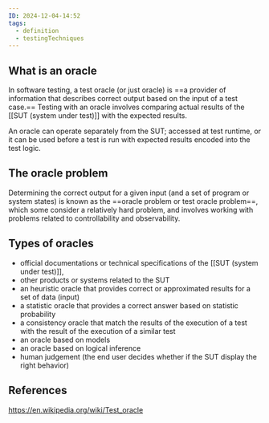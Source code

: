 ```yaml
---
ID: 2024-12-04-14:52
tags:
  - definition
  - testingTechniques
---
```

## What is an oracle

In software testing, a test oracle (or just oracle) is ==a provider of information that describes correct output based on the input of a test case.== Testing with an oracle involves comparing actual results of the [[SUT (system under test)]] with the expected results.

An oracle can operate separately from the SUT; accessed at test runtime, or it can be used before a test is run with expected results encoded into the test logic.

## The oracle problem

Determining the correct output for a given input (and a set of program or system states) is known as the ==oracle problem or test oracle problem==,  which some consider a relatively hard problem, and involves working with problems related to controllability and observability.

## Types of oracles

- official documentations or technical specifications of the [[SUT (system under test)]],
- other products or systems related to the SUT
- an heuristic oracle that provides correct or approximated results for a set of data (input)
- a statistic oracle that provides a correct answer based on statistic probability
- a consistency oracle that match the results of the execution of a test with the result of the execution of a similar test
- an oracle based on models
- an oracle based on logical inference
- human judgement (the end user decides whether if the SUT display the right behavior)
## References

https://en.wikipedia.org/wiki/Test_oracle